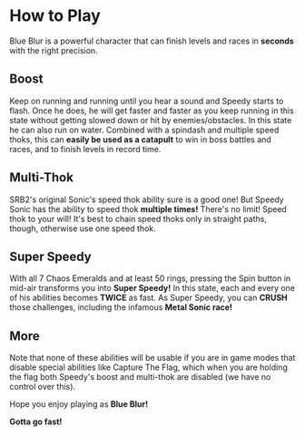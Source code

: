 # How to Play
Blue Blur is a powerful character that can finish levels and races in **seconds** with the right precision.

## Boost 
Keep on running and running until you hear a sound and Speedy starts to flash. Once he does, he will get faster and faster as you keep running in this state without getting slowed down or hit by enemies/obstacles. In this state he can also run on water.
Combined with a spindash and multiple speed thoks, this can **easily be used as a catapult** to win in boss battles and races, and to finish levels in record time.

## Multi-Thok
SRB2's original Sonic's speed thok ability sure is a good one! But Speedy Sonic has the ability to speed thok **multiple times!**
There's no limit! Speed thok to your will! It's best to chain speed thoks only in straight paths, though, otherwise use one speed thok.

## Super Speedy
With all 7 Chaos Emeralds and at least 50 rings, pressing the Spin button in mid-air transforms you into **Super Speedy!** In this state,
each and every one of his abilities becomes **TWICE** as fast. As Super Speedy, you can **CRUSH** those challenges, including the infamous **Metal Sonic race!**

## More
Note that none of these abilities will be usable if you are in game modes that disable special abilities like Capture The Flag, which when you are holding the flag both Speedy's boost and multi-thok are disabled (we have no control over this).

Hope you enjoy playing as **Blue Blur!**

**Gotta go fast!**
